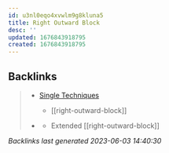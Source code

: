 ```yaml
---
id: u3nl0eqo4xvwlm9g8kluna5
title: Right Outward Block
desc: ''
updated: 1676843918795
created: 1676843918795
---
```


## Backlinks

> - [Single Techniques](..\single-techniques.md)
>   - [[right-outward-block]]
>    
> - [](..\techniques\shielding-hammer.md)
>   - Extended [[right-outward-block]]

_Backlinks last generated 2023-06-03 14:40:30_
